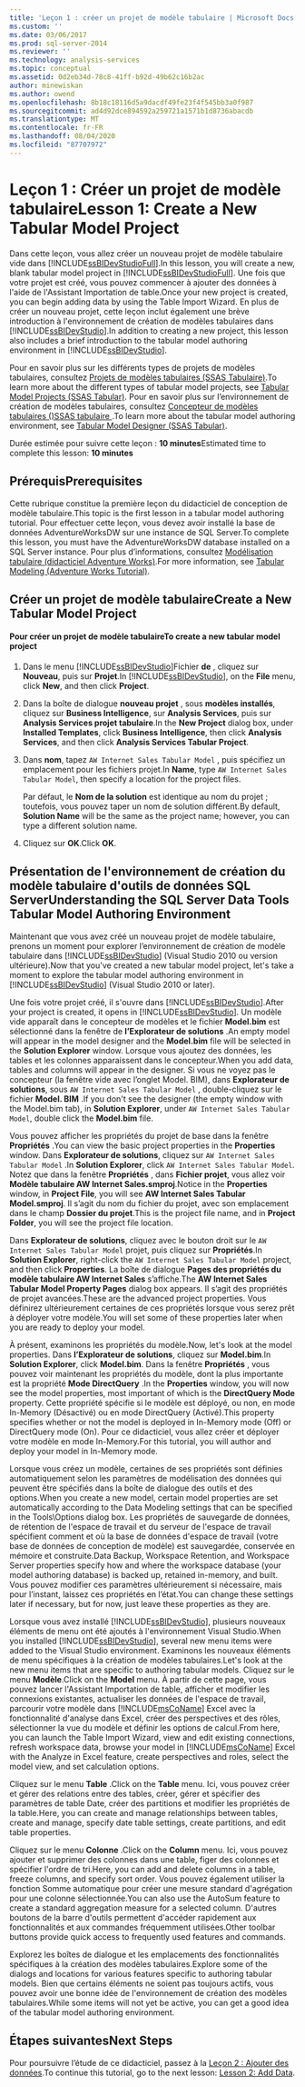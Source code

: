 ```yaml
---
title: 'Leçon 1 : créer un projet de modèle tabulaire | Microsoft Docs'
ms.custom: ''
ms.date: 03/06/2017
ms.prod: sql-server-2014
ms.reviewer: ''
ms.technology: analysis-services
ms.topic: conceptual
ms.assetid: 0d2eb34d-78c8-41ff-b92d-49b62c16b2ac
author: minewiskan
ms.author: owend
ms.openlocfilehash: 8b18c18116d5a9dacdf49fe23f4f545bb3a0f987
ms.sourcegitcommit: ad4d92dce894592a259721a1571b1d8736abacdb
ms.translationtype: MT
ms.contentlocale: fr-FR
ms.lasthandoff: 08/04/2020
ms.locfileid: "87707972"
---
```

# <a name="lesson-1-create-a-new-tabular-model-project"></a><span data-ttu-id="28d65-102">Leçon 1 : Créer un projet de modèle tabulaire</span><span class="sxs-lookup"><span data-stu-id="28d65-102">Lesson 1: Create a New Tabular Model Project</span></span>
  <span data-ttu-id="28d65-103">Dans cette leçon, vous allez créer un nouveau projet de modèle tabulaire vide dans [!INCLUDE[ssBIDevStudioFull](../includes/ssbidevstudiofull-md.md)].</span><span class="sxs-lookup"><span data-stu-id="28d65-103">In this lesson, you will create a new, blank tabular model project in [!INCLUDE[ssBIDevStudioFull](../includes/ssbidevstudiofull-md.md)].</span></span> <span data-ttu-id="28d65-104">Une fois que votre projet est créé, vous pouvez commencer à ajouter des données à l'aide de l'Assistant Importation de table.</span><span class="sxs-lookup"><span data-stu-id="28d65-104">Once your new project is created, you can begin adding data by using the Table Import Wizard.</span></span> <span data-ttu-id="28d65-105">En plus de créer un nouveau projet, cette leçon inclut également une brève introduction à l'environnement de création de modèles tabulaires dans [!INCLUDE[ssBIDevStudio](../includes/ssbidevstudio-md.md)].</span><span class="sxs-lookup"><span data-stu-id="28d65-105">In addition to creating a new project, this lesson also includes a brief introduction to the tabular model authoring environment in [!INCLUDE[ssBIDevStudio](../includes/ssbidevstudio-md.md)].</span></span>  
  
 <span data-ttu-id="28d65-106">Pour en savoir plus sur les différents types de projets de modèles tabulaires, consultez [Projets de modèles tabulaires &#40;SSAS Tabulaire&#41;](tabular-models/tabular-model-projects-ssas-tabular.md).</span><span class="sxs-lookup"><span data-stu-id="28d65-106">To learn more about the different types of tabular model projects, see [Tabular Model Projects &#40;SSAS Tabular&#41;](tabular-models/tabular-model-projects-ssas-tabular.md).</span></span> <span data-ttu-id="28d65-107">Pour en savoir plus sur l’environnement de création de modèles tabulaires, consultez [Concepteur de modèles tabulaires &#40;&#41;SSAS tabulaire ](tabular-model-designer-ssas-tabular.md).</span><span class="sxs-lookup"><span data-stu-id="28d65-107">To learn more about the tabular model authoring environment, see [Tabular Model Designer &#40;SSAS Tabular&#41;](tabular-model-designer-ssas-tabular.md).</span></span>  
  
 <span data-ttu-id="28d65-108">Durée estimée pour suivre cette leçon : **10 minutes**</span><span class="sxs-lookup"><span data-stu-id="28d65-108">Estimated time to complete this lesson: **10 minutes**</span></span>  
  
## <a name="prerequisites"></a><span data-ttu-id="28d65-109">Prérequis</span><span class="sxs-lookup"><span data-stu-id="28d65-109">Prerequisites</span></span>  
 <span data-ttu-id="28d65-110">Cette rubrique constitue la première leçon du didacticiel de conception de modèle tabulaire.</span><span class="sxs-lookup"><span data-stu-id="28d65-110">This topic is the first lesson in a tabular model authoring tutorial.</span></span> <span data-ttu-id="28d65-111">Pour effectuer cette leçon, vous devez avoir installé la base de données AdventureWorksDW sur une instance de SQL Server.</span><span class="sxs-lookup"><span data-stu-id="28d65-111">To complete this lesson, you must have the AdventureWorksDW database installed on a SQL Server instance.</span></span> <span data-ttu-id="28d65-112">Pour plus d’informations, consultez [Modélisation tabulaire &#40;didacticiel Adventure Works&#41;](tabular-modeling-adventure-works-tutorial.md).</span><span class="sxs-lookup"><span data-stu-id="28d65-112">For more information, see [Tabular Modeling &#40;Adventure Works Tutorial&#41;](tabular-modeling-adventure-works-tutorial.md).</span></span>  
  
## <a name="create-a-new-tabular-model-project"></a><span data-ttu-id="28d65-113">Créer un projet de modèle tabulaire</span><span class="sxs-lookup"><span data-stu-id="28d65-113">Create a New Tabular Model Project</span></span>  
  
#### <a name="to-create-a-new-tabular-model-project"></a><span data-ttu-id="28d65-114">Pour créer un projet de modèle tabulaire</span><span class="sxs-lookup"><span data-stu-id="28d65-114">To create a new tabular model project</span></span>  
  
1.  <span data-ttu-id="28d65-115">Dans le menu [!INCLUDE[ssBIDevStudio](../includes/ssbidevstudio-md.md)]Fichier **de** , cliquez sur **Nouveau**, puis sur **Projet**.</span><span class="sxs-lookup"><span data-stu-id="28d65-115">In [!INCLUDE[ssBIDevStudio](../includes/ssbidevstudio-md.md)], on the **File** menu, click **New**, and then click **Project**.</span></span>  
  
2.  <span data-ttu-id="28d65-116">Dans la boîte de dialogue **nouveau projet** , sous **modèles installés**, cliquez sur **Business Intelligence**, sur **Analysis Services**, puis sur **Analysis Services projet tabulaire**.</span><span class="sxs-lookup"><span data-stu-id="28d65-116">In the **New Project** dialog box, under **Installed Templates**, click **Business Intelligence**, then click **Analysis Services**, and then click **Analysis Services Tabular Project**.</span></span>  
  
3.  <span data-ttu-id="28d65-117">Dans **nom**, tapez `AW Internet Sales Tabular Model` , puis spécifiez un emplacement pour les fichiers projet.</span><span class="sxs-lookup"><span data-stu-id="28d65-117">In  **Name**, type `AW Internet Sales Tabular Model`, then specify a location for the project files.</span></span>  
  
     <span data-ttu-id="28d65-118">Par défaut, le **Nom de la solution** est identique au nom du projet ; toutefois, vous pouvez taper un nom de solution différent.</span><span class="sxs-lookup"><span data-stu-id="28d65-118">By default, **Solution Name** will be the same as the project name; however, you can type a different solution name.</span></span>  
  
4.  <span data-ttu-id="28d65-119">Cliquez sur **OK**.</span><span class="sxs-lookup"><span data-stu-id="28d65-119">Click **OK**.</span></span>  
  
## <a name="understanding-the-sql-server-data-tools-tabular-model-authoring-environment"></a><span data-ttu-id="28d65-120">Présentation de l'environnement de création du modèle tabulaire d'outils de données SQL Server</span><span class="sxs-lookup"><span data-stu-id="28d65-120">Understanding the SQL Server Data Tools Tabular Model Authoring Environment</span></span>  
 <span data-ttu-id="28d65-121">Maintenant que vous avez créé un nouveau projet de modèle tabulaire, prenons un moment pour explorer l’environnement de création de modèle tabulaire dans [!INCLUDE[ssBIDevStudio](../includes/ssbidevstudio-md.md)] (Visual Studio 2010 ou version ultérieure).</span><span class="sxs-lookup"><span data-stu-id="28d65-121">Now that you've created a new tabular model project, let's take a moment to explore the tabular model authoring environment in [!INCLUDE[ssBIDevStudio](../includes/ssbidevstudio-md.md)] (Visual Studio 2010 or later).</span></span>  
  
 <span data-ttu-id="28d65-122">Une fois votre projet créé, il s'ouvre dans [!INCLUDE[ssBIDevStudio](../includes/ssbidevstudio-md.md)].</span><span class="sxs-lookup"><span data-stu-id="28d65-122">After your project is created, it opens in [!INCLUDE[ssBIDevStudio](../includes/ssbidevstudio-md.md)].</span></span> <span data-ttu-id="28d65-123">Un modèle vide apparaît dans le concepteur de modèles et le fichier **Model.bim** est sélectionné dans la fenêtre de **l’Explorateur de solutions** .</span><span class="sxs-lookup"><span data-stu-id="28d65-123">An empty model will appear in the model designer and the **Model.bim** file will be selected in the **Solution Explorer** window.</span></span> <span data-ttu-id="28d65-124">Lorsque vous ajoutez des données, les tables et les colonnes apparaissent dans le concepteur.</span><span class="sxs-lookup"><span data-stu-id="28d65-124">When you add data, tables and columns will appear in the designer.</span></span> <span data-ttu-id="28d65-125">Si vous ne voyez pas le concepteur (la fenêtre vide avec l’onglet Model. BIM), dans **Explorateur de solutions**, sous `AW Internet Sales Tabular Model` , double-cliquez sur le fichier **Model. BIM** .</span><span class="sxs-lookup"><span data-stu-id="28d65-125">If you don't see the designer (the empty window with the Model.bim tab), in **Solution Explorer**, under `AW Internet Sales Tabular Model`, double click the **Model.bim** file.</span></span>  
  
 <span data-ttu-id="28d65-126">Vous pouvez afficher les propriétés du projet de base dans la fenêtre **Propriétés** .</span><span class="sxs-lookup"><span data-stu-id="28d65-126">You can view the basic project properties in the **Properties** window.</span></span> <span data-ttu-id="28d65-127">Dans **Explorateur de solutions**, cliquez sur `AW Internet Sales Tabular Model` .</span><span class="sxs-lookup"><span data-stu-id="28d65-127">In **Solution Explorer**, click `AW Internet Sales Tabular Model`.</span></span> <span data-ttu-id="28d65-128">Notez que dans la fenêtre **Propriétés** , dans **Fichier projet**, vous allez voir **Modèle tabulaire AW Internet Sales.smproj**.</span><span class="sxs-lookup"><span data-stu-id="28d65-128">Notice in the **Properties** window, in **Project File**, you will see **AW Internet Sales Tabular Model.smproj**.</span></span> <span data-ttu-id="28d65-129">Il s’agit du nom du fichier du projet, avec son emplacement dans le champ **Dossier du projet**.</span><span class="sxs-lookup"><span data-stu-id="28d65-129">This is the project file name, and in **Project Folder**, you will see the project file location.</span></span>  
  
 <span data-ttu-id="28d65-130">Dans **Explorateur de solutions**, cliquez avec le bouton droit sur le `AW Internet Sales Tabular Model` projet, puis cliquez sur **Propriétés**.</span><span class="sxs-lookup"><span data-stu-id="28d65-130">In **Solution Explorer**, right-click the `AW Internet Sales Tabular Model` project, and then click **Properties**.</span></span> <span data-ttu-id="28d65-131">La boîte de dialogue **Pages des propriétés du modèle tabulaire AW Internet Sales** s’affiche.</span><span class="sxs-lookup"><span data-stu-id="28d65-131">The **AW Internet Sales Tabular Model Property Pages** dialog box appears.</span></span> <span data-ttu-id="28d65-132">Il s’agit des propriétés de projet avancées.</span><span class="sxs-lookup"><span data-stu-id="28d65-132">These are the advanced project properties.</span></span> <span data-ttu-id="28d65-133">Vous définirez ultérieurement certaines de ces propriétés lorsque vous serez prêt à déployer votre modèle.</span><span class="sxs-lookup"><span data-stu-id="28d65-133">You will set some of these properties later when you are ready to deploy your model.</span></span>  
  
 <span data-ttu-id="28d65-134">À présent, examinons les propriétés du modèle.</span><span class="sxs-lookup"><span data-stu-id="28d65-134">Now, let's look at the model properties.</span></span> <span data-ttu-id="28d65-135">Dans **l’Explorateur de solutions**, cliquez sur **Model.bim**.</span><span class="sxs-lookup"><span data-stu-id="28d65-135">In **Solution Explorer**, click **Model.bim**.</span></span> <span data-ttu-id="28d65-136">Dans la fenêtre **Propriétés** , vous pouvez voir maintenant les propriétés du modèle, dont la plus importante est la propriété **Mode DirectQuery** .</span><span class="sxs-lookup"><span data-stu-id="28d65-136">In the **Properties** window, you will now see the model properties, most important of which is the **DirectQuery Mode** property.</span></span> <span data-ttu-id="28d65-137">Cette propriété spécifie si le modèle est déployé, ou non, en mode In-Memory (Désactivé) ou en mode DirectQuery (Activé).</span><span class="sxs-lookup"><span data-stu-id="28d65-137">This property specifies whether or not the model is deployed in In-Memory mode (Off) or DirectQuery mode (On).</span></span> <span data-ttu-id="28d65-138">Pour ce didacticiel, vous allez créer et déployer votre modèle en mode In-Memory.</span><span class="sxs-lookup"><span data-stu-id="28d65-138">For this tutorial, you will author and deploy your model in In-Memory mode.</span></span>  
  
 <span data-ttu-id="28d65-139">Lorsque vous créez un modèle, certaines de ses propriétés sont définies automatiquement selon les paramètres de modélisation des données qui peuvent être spécifiés dans la boîte de dialogue des outils et des options.</span><span class="sxs-lookup"><span data-stu-id="28d65-139">When you create a new model, certain model properties are set automatically according to the Data Modeling settings that can be specified in the Tools\Options dialog box.</span></span> <span data-ttu-id="28d65-140">Les propriétés de sauvegarde de données, de rétention de l'espace de travail et du serveur de l'espace de travail spécifient comment et où la base de données d'espace de travail (votre base de données de conception de modèle) est sauvegardée, conservée en mémoire et construite.</span><span class="sxs-lookup"><span data-stu-id="28d65-140">Data Backup, Workspace Retention, and Workspace Server properties specify how and where the workspace database (your model authoring database) is backed up, retained in-memory, and built.</span></span> <span data-ttu-id="28d65-141">Vous pouvez modifier ces paramètres ultérieurement si nécessaire, mais pour l’instant, laissez ces propriétés en l’état.</span><span class="sxs-lookup"><span data-stu-id="28d65-141">You can change these settings later if necessary, but for now, just leave these properties as they are.</span></span>  
  
 <span data-ttu-id="28d65-142">Lorsque vous avez installé [!INCLUDE[ssBIDevStudio](../includes/ssbidevstudio-md.md)], plusieurs nouveaux éléments de menu ont été ajoutés à l'environnement Visual Studio.</span><span class="sxs-lookup"><span data-stu-id="28d65-142">When you installed [!INCLUDE[ssBIDevStudio](../includes/ssbidevstudio-md.md)], several new menu items were added to the Visual Studio environment.</span></span> <span data-ttu-id="28d65-143">Examinons les nouveaux éléments de menu spécifiques à la création de modèles tabulaires.</span><span class="sxs-lookup"><span data-stu-id="28d65-143">Let's look at the new menu items that are specific to authoring tabular models.</span></span> <span data-ttu-id="28d65-144">Cliquez sur le menu **Modèle**.</span><span class="sxs-lookup"><span data-stu-id="28d65-144">Click on the **Model** menu.</span></span> <span data-ttu-id="28d65-145">À partir de cette page, vous pouvez lancer l'Assistant Importation de table, afficher et modifier les connexions existantes, actualiser les données de l'espace de travail, parcourir votre modèle dans [!INCLUDE[msCoName](../includes/msconame-md.md)] Excel avec la fonctionnalité d'analyse dans Excel, créer des perspectives et des rôles, sélectionner la vue du modèle et définir les options de calcul.</span><span class="sxs-lookup"><span data-stu-id="28d65-145">From here, you can launch the Table Import Wizard, view and edit existing connections, refresh workspace data, browse your model in [!INCLUDE[msCoName](../includes/msconame-md.md)] Excel with the Analyze in Excel feature, create perspectives and roles, select the model view, and set calculation options.</span></span>  
  
 <span data-ttu-id="28d65-146">Cliquez sur le menu **Table** .</span><span class="sxs-lookup"><span data-stu-id="28d65-146">Click on the **Table** menu.</span></span> <span data-ttu-id="28d65-147">Ici, vous pouvez créer et gérer des relations entre des tables, créer, gérer et spécifier des paramètres de table Date, créer des partitions et modifier les propriétés de la table.</span><span class="sxs-lookup"><span data-stu-id="28d65-147">Here, you can create and manage relationships between tables, create and manage, specify date table settings, create partitions, and edit table properties.</span></span>  
  
 <span data-ttu-id="28d65-148">Cliquez sur le menu **Colonne** .</span><span class="sxs-lookup"><span data-stu-id="28d65-148">Click on the **Column** menu.</span></span> <span data-ttu-id="28d65-149">Ici, vous pouvez ajouter et supprimer des colonnes dans une table, figer des colonnes et spécifier l'ordre de tri.</span><span class="sxs-lookup"><span data-stu-id="28d65-149">Here, you can add and delete columns in a table, freeze columns, and specify sort order.</span></span> <span data-ttu-id="28d65-150">Vous pouvez également utiliser la fonction Somme automatique pour créer une mesure standard d'agrégation pour une colonne sélectionnée.</span><span class="sxs-lookup"><span data-stu-id="28d65-150">You can also use the AutoSum feature to create a standard aggregation measure for a selected column.</span></span> <span data-ttu-id="28d65-151">D'autres boutons de la barre d'outils permettent d'accéder rapidement aux fonctionnalités et aux commandes fréquemment utilisées.</span><span class="sxs-lookup"><span data-stu-id="28d65-151">Other toolbar buttons provide quick access to frequently used features and commands.</span></span>  
  
 <span data-ttu-id="28d65-152">Explorez les boîtes de dialogue et les emplacements des fonctionnalités spécifiques à la création des modèles tabulaires.</span><span class="sxs-lookup"><span data-stu-id="28d65-152">Explore some of the dialogs and locations for various features specific to authoring tabular models.</span></span> <span data-ttu-id="28d65-153">Bien que certains éléments ne soient pas toujours actifs, vous pouvez avoir une bonne idée de l'environnement de création des modèles tabulaires.</span><span class="sxs-lookup"><span data-stu-id="28d65-153">While some items will not yet be active, you can get a good idea of the tabular model authoring environment.</span></span>  
  
## <a name="next-steps"></a><span data-ttu-id="28d65-154">Étapes suivantes</span><span class="sxs-lookup"><span data-stu-id="28d65-154">Next Steps</span></span>  
 <span data-ttu-id="28d65-155">Pour poursuivre l’étude de ce didacticiel, passez à la [Leçon 2 : Ajouter des données](lesson-2-add-data.md).</span><span class="sxs-lookup"><span data-stu-id="28d65-155">To continue this tutorial, go to the next lesson: [Lesson 2: Add Data](lesson-2-add-data.md).</span></span>  
  
  
